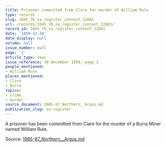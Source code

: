 ```yaml
---
title: Prisoner committed from Clare for murder of William Rule
type: records
slug: 1845_76_sa_register_content_12881
url: /records/1845_76_sa_register_content_12881/
record_id: 1845_76_sa_register_content_12881
date: '1859-12-30'
date_display: null
volume: null
issue_number: null
page: '2'
article_type: news
issue_reference: 30 December 1859, page 2
people_mentioned:
- William Rule
places_mentioned:
- Clare
- Burra
topics:
- crime
- murder
source_document: 1985-87_Northern__Argus.md
publication_slug: sa-register
---
```


A prisoner has been committed from Clare for the murder of a Burra Miner named William Rule.

Source: [1985-87_Northern__Argus.md](/downloads/markdown/1985-87_Northern__Argus.md)
